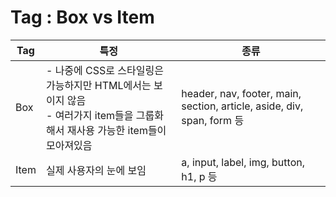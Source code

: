 # Tag : Box vs Item

| Tag  | 특정                                                                                                                              | 종류                                                                   |
| ---- | --------------------------------------------------------------------------------------------------------------------------------- | ---------------------------------------------------------------------- |
| Box  | - 나중에 CSS로 스타일링은 가능하지만 HTML에서는 보이지 않음<br />- 여러가지 item들을 그룹화해서 재사용 가능한 item들이 모아져있음 | header, nav, footer, main, section, article, aside, div, span, form 등 |
| Item | 실제 사용자의 눈에 보임                                                                                                           | a, input, label, img, button, h1, p 등                                 |
